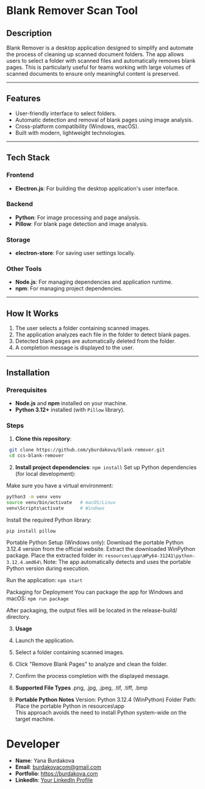# **Blank Remover Scan Tool**

## **Description**

Blank Remover is a desktop application designed to simplify and automate the process of cleaning up scanned document folders. The app allows users to select a folder with scanned files and automatically removes blank pages. This is particularly useful for teams working with large volumes of scanned documents to ensure only meaningful content is preserved.

---

## **Features**

- User-friendly interface to select folders.
- Automatic detection and removal of blank pages using image analysis.
- Cross-platform compatibility (Windows, macOS).
- Built with modern, lightweight technologies.

---

## **Tech Stack**

### **Frontend**
- **Electron.js**: For building the desktop application's user interface.

### **Backend**
- **Python**: For image processing and page analysis.
- **Pillow**: For blank page detection and image analysis.

### **Storage**
- **electron-store**: For saving user settings locally.

### **Other Tools**
- **Node.js**: For managing dependencies and application runtime.
- **npm**: For managing project dependencies.

---

## **How It Works**

1. The user selects a folder containing scanned images.
2. The application analyzes each file in the folder to detect blank pages.
3. Detected blank pages are automatically deleted from the folder.
4. A completion message is displayed to the user.

---

## **Installation**

### Prerequisites
- **Node.js** and **npm** installed on your machine.
- **Python 3.12+** installed (with `Pillow` library).

### Steps

1. **Clone this repository**:
  ```bash
   git clone https://github.com/yburdakova/blank-remover.git
   cd ccs-blank-remover
   ```

2. **Install project dependencies**:
```npm install```
Set up Python dependencies (for local development):

Make sure you have a virtual environment:
```bash
python3 -m venv venv
source venv/bin/activate   # macOS/Linux
venv\Scripts\activate      # Windows
```
Install the required Python library:
```bash
pip install pillow
```
Portable Python Setup (Windows only):
Download the portable Python 3.12.4 version from the official website.
Extract the downloaded WinPython package.
Place the extracted folder in:
```resources\app\WPy64-31241\python-3.12.4.amd64\```
Note: The app automatically detects and uses the portable Python version during execution.

Run the application:
```npm start```

Packaging for Deployment
You can package the app for Windows and macOS:
```npm run package```

After packaging, the output files will be located in the release-build/ directory.

3. **Usage**
1. Launch the application.
2. Select a folder containing scanned images.
3. Click "Remove Blank Pages" to analyze and clean the folder.
4. Confirm the process completion with the displayed message.

4. **Supported File Types**
.png, .jpg, .jpeg, .tif, .tiff, .bmp

5. **Portable Python Notes**
Version: Python 3.12.4 (WinPython)
Folder Path: Place the portable Python in resources\app\
This approach avoids the need to install Python system-wide on the target machine.

# Developer

- **Name**: Yana Burdakova
- **Email**: burdakovacom@gmail.com
- **Portfolio**: https://burdakova.com
- **LinkedIn**: [Your LinkedIn Profile](https://www.linkedin.com/in/yana-burdakova/)
